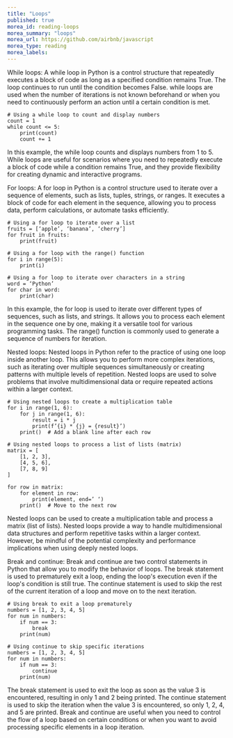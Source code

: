```yaml
---
title: "Loops"
published: true
morea_id: reading-loops
morea_summary: "loops"
morea_url: https://github.com/airbnb/javascript
morea_type: reading
morea_labels:
---
```


While loops:
A while loop in Python is a control structure that repeatedly executes a block of code as long as a specified condition remains True. The loop continues to run until the condition becomes False. while loops are used when the number of iterations is not known beforehand or when you need to continuously perform an action until a certain condition is met.

```
# Using a while loop to count and display numbers
count = 1
while count <= 5:
    print(count)
    count += 1
```

In this example, the while loop counts and displays numbers from 1 to 5. While loops are useful for scenarios where you need to repeatedly execute a block of code while a condition remains True, and they provide flexibility for creating dynamic and interactive programs.

For loops:
A for loop in Python is a control structure used to iterate over a sequence of elements, such as lists, tuples, strings, or ranges. It executes a block of code for each element in the sequence, allowing you to process data, perform calculations, or automate tasks efficiently.

```
# Using a for loop to iterate over a list
fruits = [‘apple’, ‘banana’, ‘cherry’]
for fruit in fruits:
    print(fruit)

# Using a for loop with the range() function
for i in range(5):
    print(i)

# Using a for loop to iterate over characters in a string
word = ‘Python’
for char in word:
    print(char)
```

In this example, the for loop is used to iterate over different types of sequences, such as lists, and strings. It allows you to process each element in the sequence one by one, making it a versatile tool for various programming tasks. The range() function is commonly used to generate a sequence of numbers for iteration. 

Nested loops:
Nested loops in Python refer to the practice of using one loop inside another loop. This allows you to perform more complex iterations, such as iterating over multiple sequences simultaneously or creating patterns with multiple levels of repetition. Nested loops are used to solve problems that involve multidimensional data or require repeated actions within a larger context.

```
# Using nested loops to create a multiplication table
for i in range(1, 6):
    for j in range(1, 6):
        result = i * j
        print(f’{i} * {j} = {result}’)
    print()  # Add a blank line after each row

# Using nested loops to process a list of lists (matrix)
matrix = [
    [1, 2, 3],
    [4, 5, 6],
    [7, 8, 9]
]

for row in matrix:
    for element in row:
        print(element, end=’ ‘)
    print()  # Move to the next row
```

Nested loops can be used to create a multiplication table and process a matrix (list of lists). Nested loops provide a way to handle multidimensional data structures and perform repetitive tasks within a larger context. However, be mindful of the potential complexity and performance implications when using deeply nested loops.

Break and continue:
Break and continue are two control statements in Python that allow you to modify the behavior of loops.
The break statement is used to prematurely exit a loop, ending the loop's execution even if the loop's condition is still true.
The continue statement is used to skip the rest of the current iteration of a loop and move on to the next iteration.

```
# Using break to exit a loop prematurely
numbers = [1, 2, 3, 4, 5]
for num in numbers:
    if num == 3:
        break
    print(num)

# Using continue to skip specific iterations
numbers = [1, 2, 3, 4, 5]
for num in numbers:
    if num == 3:
        continue
    print(num)
```

The break statement is used to exit the loop as soon as the value 3 is encountered, resulting in only 1 and 2 being printed.
The continue statement is used to skip the iteration when the value 3 is encountered, so only 1, 2, 4, and 5 are printed.
Break and continue are useful when you need to control the flow of a loop based on certain conditions or when you want to avoid processing specific elements in a loop iteration.
